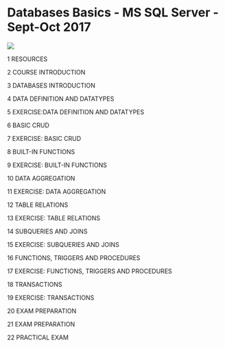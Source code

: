 <b><h1>Databases Basics - MS SQL Server - Sept-Oct 2017</h1></b>

<img src="https://i.imgur.com/Fv12iqH.png"></img>

1 RESOURCES

2 COURSE INTRODUCTION

3 DATABASES INTRODUCTION

4 DATA DEFINITION AND DATATYPES

5 EXERCISE:DATA DEFINITION AND DATATYPES

6 BASIC CRUD

7 EXERCISE: BASIC CRUD

8 BUILT-IN FUNCTIONS

9 EXERCISE: BUILT-IN FUNCTIONS

10 DATA AGGREGATION

11 EXERCISE: DATA AGGREGATION

12 TABLE RELATIONS

13 EXERCISE: TABLE RELATIONS

14 SUBQUERIES AND JOINS

15 EXERCISE: SUBQUERIES AND JOINS

16 FUNCTIONS, TRIGGERS AND PROCEDURES

17 EXERCISE: FUNCTIONS, TRIGGERS AND PROCEDURES

18 TRANSACTIONS

19 EXERCISE: TRANSACTIONS

20 EXAM PREPARATION

21 EXAM PREPARATION

22 PRACTICAL EXAM
